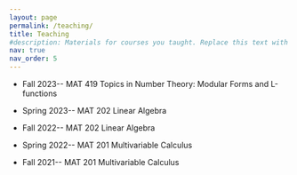 ```yaml
---
layout: page
permalink: /teaching/
title: Teaching
#description: Materials for courses you taught. Replace this text with your description.
nav: true
nav_order: 5
---
```



* Fall 2023-- MAT 419 Topics in Number Theory: Modular Forms and L-functions

* Spring 2023-- MAT 202 Linear Algebra

* Fall 2022-- MAT 202 Linear Algebra

* Spring 2022-- MAT 201 Multivariable Calculus

* Fall 2021-- MAT 201 Multivariable Calculus


